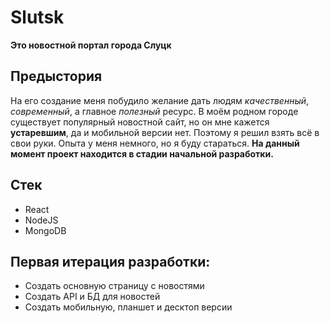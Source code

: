 # Slutsk
**Это новостной портал города Слуцк**

## Предыстория
На его создание меня побудило желание дать людям *качественный*, *современный*, а главное *полезный* ресурс.
В моём родном городе существует популярный новостной сайт, но он мне кажется **устаревшим**, да и мобильной версии нет.
Поэтому я решил взять всё в свои руки. Опыта у меня немного, но я буду стараться.
**На данный момент проект находится в стадии начальной разработки.**

## Стек
* React
* NodeJS
* MongoDB

## Первая итерация разработки:
* Создать основную страницу с новостями
* Создать API и БД для новостей
* Создать мобильную, планшет и десктоп версии 

